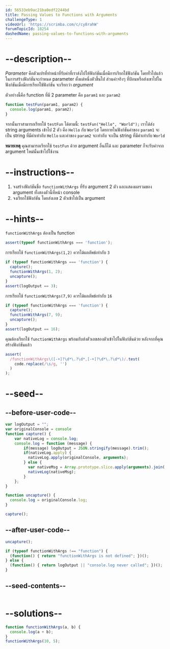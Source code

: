 ```yaml
---
id: 56533eb9ac21ba0edf2244bd
title: Passing Values to Functions with Arguments
challengeType: 1
videoUrl: 'https://scrimba.com/c/cy8rahW'
forumTopicId: 18254
dashedName: passing-values-to-functions-with-arguments
---
```


# --description--

<dfn>Parameter</dfn> คือตัวแปรที่ทำหน้าที่รับค่าที่เราส่งไปให้ฟังก์ชันเมื่อมีการเรียกใช้ฟังก์ชัน โดยทั่วไปแล้วในการสร้างฟังก์ชันจะกำหนด parameter ตั้งแต่หนึ่งตัวขึ้นไป ส่วนค่าจริงๆ ที่ป้อนหรือส่งเขาไปในฟังก์ชันเมื่อมีการเรียกใช้ฟังก์ชัน จะเรียกว่า <dfn>argument</dfn>


ตัวอย่างนี้คือ function ที่มี 2 parameter คือ `param1` และ `param2`

```js
function testFun(param1, param2) {
  console.log(param1, param2);
}
```

จากนั้นเราสามารถเรียกใช้ `testFun` ได้ตามนี้: `testFun("Hello", "World");` เราได้ส่ง string arguments เข้าไป 2 ตัว คือ `Hello` กับ `World` โดยภายในฟังก์ชันค่าของ `param1` จะเป็น string ที่มีค่าเท่ากับ `Hello` และค่าของ `param2` จะเท่ากับ จะเป็น string ที่มีค่าเท่ากับ `World`

**หมายเหตุ** คุณสามารถเรียกใช้ `testFun` ด้วย argument อื่นก็ได้ และ parameter ก็จะรับค่าจาก argument ใหม่นั้นเข้าไปใช้งาน

# --instructions--

<ol>
  <li>จงสร้างฟังก์ชันชื่อ <code>functionWithArgs</code> ที่รับ argument 2 ตัว และแสดงผลรวมของ argument ทั้งสองตัวนี้ที่หน้า console</li>
  <li>จงเรียกใช้ฟังก์ชัน โดยส่งเลข 2 ตัวเข้าไปเป็น argument </li >
</ol>

# --hints--

`functionWithArgs` ต้องเป็น function 


```js
assert(typeof functionWithArgs === 'function');
```

การเรียกใช้ `functionWithArgs(1,2)` ควรได้ผลลัพธ์เท่ากับ `3`

```js
if (typeof functionWithArgs === 'function') {
  capture();
  functionWithArgs(1, 2);
  uncapture();
}
assert(logOutput == 3);
```

การเรียกใช้ `functionWithArgs(7,9)` ควรได้ผลลัพธ์เท่ากับ `16`


```js
if (typeof functionWithArgs === 'function') {
  capture();
  functionWithArgs(7, 9);
  uncapture();
}
assert(logOutput == 16);
```

คุณต้องเรียกใช้ `functionWithArgs` พร้อมกับส่งตัวเลขสองตัวเข้าไปในฟังก์ชันด้วย หลังจากที่คุณสร้างฟังก์ชันแล้ว


```js
assert(
  /functionWithArgs\([-+]?\d*\.?\d*,[-+]?\d*\.?\d*\)/.test(
    code.replace(/\s/g, '')
  )
);
```

# --seed--

## --before-user-code--

```js
var logOutput = "";
var originalConsole = console
function capture() {
    var nativeLog = console.log;
    console.log = function (message) {
        if(message) logOutput = JSON.stringify(message).trim();
        if(nativeLog.apply) {
          nativeLog.apply(originalConsole, arguments);
        } else {
          var nativeMsg = Array.prototype.slice.apply(arguments).join(' ');
          nativeLog(nativeMsg);
        }
    };
}

function uncapture() {
  console.log = originalConsole.log;
}

capture();
```

## --after-user-code--

```js
uncapture();

if (typeof functionWithArgs !== "function") { 
  (function() { return "functionWithArgs is not defined"; })();
} else {
  (function() { return logOutput || "console.log never called"; })();
}
```

## --seed-contents--

```js

```

# --solutions--

```js
function functionWithArgs(a, b) {
  console.log(a + b);
}
functionWithArgs(10, 5);
```
